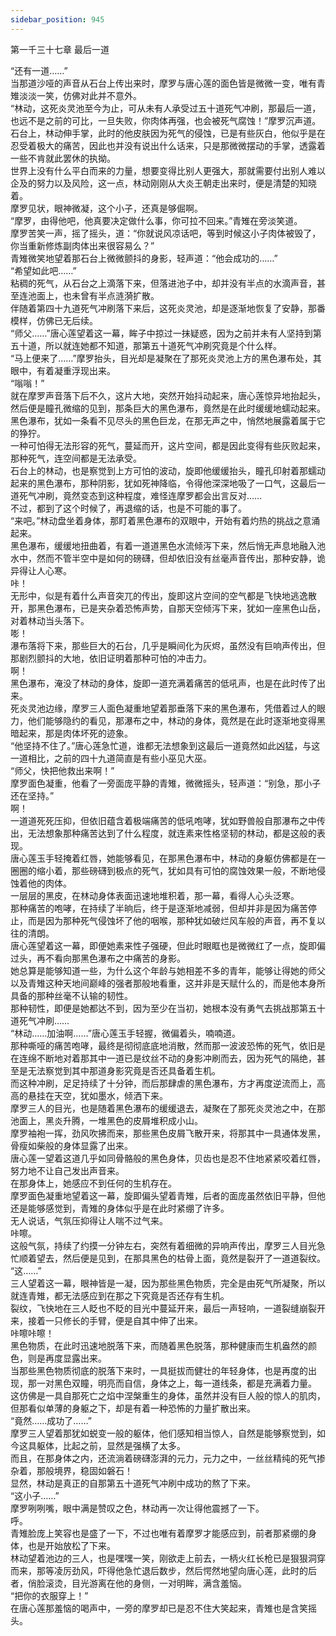 ```yaml
---
sidebar_position: 945
---
```

 第一千三十七章 最后一道


“还有一道……”  
当那道沙哑的声音从石台上传出来时，摩罗与唐心莲的面色皆是微微一变，唯有青雉淡淡一笑，仿佛对此并不意外。  
“林动，这死炎灵池至今为止，可从未有人承受过五十道死气冲刷，那最后一道，也远不是之前的可比，一旦失败，你肉体再强，也会被死气腐蚀！”摩罗沉声道。  
石台上，林动伸手掌，此时的他皮肤因为死气的侵蚀，已是有些灰白，他似乎是在忍受着极大的痛苦，因此也并没有说出什么话来，只是那微微摆动的手掌，透露着一些不肯就此罢休的执拗。  
世界上没有什么平白而来的力量，想要变得比别人更强大，那就需要付出别人难以企及的努力以及风险，这一点，林动刚刚从大炎王朝走出来时，便是清楚的知晓着。  
摩罗见状，眼神微凝，这个小子，还真是够倔啊。  
“摩罗，由得他吧，他真要决定做什么事，你可拉不回来。”青雉在旁淡笑道。  
摩罗苦笑一声，摇了摇头，道：“你就说风凉话吧，等到时候这小子肉体被毁了，你当重新修炼副肉体出来很容易么？”  
青雉微笑地望着那石台上微微颤抖的身影，轻声道：“他会成功的……”  
“希望如此吧……”  
粘稠的死气，从石台之上滴落下来，但落进池子中，却并没有半点的水滴声音，甚至连池面上，也未曾有半点涟漪扩散。  
伴随着第四十九道死气冲刷落下来后，这死炎灵池，却是逐渐地恢复了安静，那番模样，仿佛已无后续。  
“师父……”唐心莲望着这一幕，眸子中掠过一抹疑惑，因为之前并未有人坚持到第五十道，所以就连她都不知道，那第五十道死气冲刷究竟是个什么样。  
“马上便来了……”摩罗抬头，目光却是凝聚在了那死炎灵池上方的黑色瀑布处，其眼中，有着凝重浮现出来。  
“嗡嗡！”  
就在摩罗声音落下后不久，这片大地，突然开始抖动起来，唐心莲惊异地抬起头，然后便是瞳孔微缩的见到，那条巨大的黑色瀑布，竟然是在此时缓缓地蠕动起来。  
黑色瀑布，犹如一条看不见尽头的黑色巨龙，在那无声之中，悄然地展露着属于它的狰狞。  
一种可怕得无法形容的死气，蔓延而开，这片空间，都是因此变得有些灰败起来，那种死气，连空间都是无法承受。  
石台上的林动，也是察觉到上方可怕的波动，旋即他缓缓抬头，瞳孔印射着那蠕动起来的黑色瀑布，那种阴影，犹如死神降临，令得他深深地吸了一口气，这最后一道死气冲刷，竟然变态到这种程度，难怪连摩罗都会出言反对……  
不过，都到了这个时候了，再退缩的话，也是不可能的事了。  
“来吧。”林动盘坐着身体，那盯着黑色瀑布的双眼中，开始有着灼热的挑战之意涌起来。  
黑色瀑布，缓缓地扭曲着，有着一道道黑色水流倾泻下来，然后悄无声息地融入池水中，然而不管半空中是如何的磅礴，但却依旧没有丝毫声音传出，那种安静，诡异得让人心寒。  
咔！  
无形中，似是有着什么声音突兀的传出，旋即这片空间的空气都是飞快地逃逸散开，那黑色瀑布，已是夹杂着恐怖声势，自那天空倾泻下来，犹如一座黑色山岳，对着林动当头落下。  
嘭！  
瀑布落将下来，那些巨大的石台，几乎是瞬间化为灰烬，虽然没有巨响声传出，但那剧烈颤抖的大地，依旧证明着那种可怕的冲击力。  
啊！  
黑色瀑布，淹没了林动的身体，旋即一道充满着痛苦的低吼声，也是在此时传了出来。  
死炎灵池边缘，摩罗三人面色凝重地望着那垂落下来的黑色瀑布，凭借着过人的眼力，他们能够隐约的看见，那瀑布之中，林动的身体，竟然是在此时逐渐地变得黑暗起来，那是肉体坏死的迹象。  
“他坚持不住了。”唐心莲急忙道，谁都无法想象到这最后一道竟然如此凶猛，与这一道相比，之前的四十九道简直是有些小巫见大巫。  
“师父，快把他救出来啊！”  
摩罗面色凝重，他看了一旁面庞平静的青雉，微微摇头，轻声道：“别急，那小子还在坚持。”  
啊！  
一道道死死压抑，但依旧蕴含着极端痛苦的低吼咆哮，犹如野兽般自那瀑布之中传出，无法想象那种痛苦达到了什么程度，就连素来性格坚韧的林动，都是这般的表现。  
唐心莲玉手轻掩着红唇，她能够看见，在那黑色瀑布中，林动的身躯仿佛都是在一圈圈的缩小着，那些磅礴到极点的死气，犹如具有可怕的腐蚀效果一般，不断地侵蚀着他的肉体。  
一层层的黑皮，在林动身体表面迅速地堆积着，那一幕，看得人心头泛寒。  
那种痛苦的咆哮，在持续了半晌后，终于是逐渐地减弱，但却并非是因为痛苦停止，而是因为那种死气侵蚀坏了他的咽喉，那种犹如破烂风车般的声音，再不复以往的清朗。  
唐心莲望着这一幕，即便她素来性子强硬，但此时眼眶也是微微红了一点，旋即偏过头，再不看向那黑色瀑布之中痛苦的身影。  
她总算是能够知道一些，为什么这个年龄与她相差不多的青年，能够让得她的师父以及青雉这种天地间巅峰的强者那般地看重，这并非是天赋什么的，而是他本身所具备的那种丝毫不认输的韧性。  
那种韧性，即便是她都达不到，因为至少在当初，她根本没有勇气去挑战那第五十道死气冲刷……  
“林动……加油啊……”唐心莲玉手轻握，微偏着头，喃喃道。  
那种嘶哑的痛苦咆哮，最终是彻彻底底地消散，然而那一波波恐怖的死气，依旧是在连绵不断地对着那其中一道已是纹丝不动的身影冲刷而去，因为死气的隔绝，甚至是无法察觉到其中那道身影究竟是否还具备着生机。  
而这种冲刷，足足持续了十分钟，而后那肆虐的黑色瀑布，方才再度逆流而上，高高的悬挂在天空，犹如墨水，倾洒下来。  
摩罗三人的目光，也是随着黑色瀑布的缓缓退去，凝聚在了那死炎灵池之中，在那池面上，黑炎升腾，一堆黑色的皮屑堆积成小山。  
摩罗袖袍一挥，劲风吹拂而来，那些黑色皮屑飞散开来，将那其中一具通体发黑，骨瘦如柴般的身体显露了出来。  
唐心莲一望着这道几乎如同骨骼般的黑色身体，贝齿也是忍不住地紧紧咬着红唇，努力地不让自己发出声音来。  
在那身体上，她感应不到任何的生机存在。  
摩罗面色凝重地望着这一幕，旋即偏头望着青雉，后者的面庞虽然依旧平静，但他还是能够感觉到，青雉的身体似乎是在此时紧绷了许多。  
无人说话，气氛压抑得让人喘不过气来。  
咔嚓。  
这般气氛，持续了约摸一分钟左右，突然有着细微的异响声传出，摩罗三人目光急忙顺着望去，然后便是见到，在那具黑色的枯骨上面，竟然是裂开了一道道裂纹。  
“这……”  
三人望着这一幕，眼神皆是一凝，因为那些黑色物质，完全是由死气所凝聚，所以就连青雉，都无法感应到在那之下究竟是否还存有生机。  
裂纹，飞快地在三人眨也不眨的目光中蔓延开来，最后一声轻响，一道裂缝崩裂开来，接着一只修长的手臂，便是自其中伸了出来。  
咔嚓咔嚓！  
黑色物质，在此时迅速地脱落下来，而随着黑色脱落，那种健康而生机盎然的颜色，则是再度显露出来。  
当那些黑色物质彻底的脱落下来时，一具挺拔而健壮的年轻身体，也是再度的出现，那一对黑色双瞳，明亮而自信，身体之上，每一道线条，都是充满着力量。  
这仿佛是一具自那死亡之焰中涅槃重生的身体，虽然并没有巨人般的惊人的肌肉，但那看似单薄的身躯之下，却是有着一种恐怖的力量扩散出来。  
“竟然……成功了……”  
摩罗三人望着那犹如蜕变一般的躯体，他们感知相当惊人，自然是能够察觉到，如今这具躯体，比起之前，显然是强横了太多。  
而且，在那身体之内，还流淌着磅礴澎湃的元力，元力之中，一丝丝精纯的死气掺杂着，那般境界，稳固如磐石！  
显然，林动是真正的自那第五十道死气冲刷中成功的熬了下来。  
“这小子……”  
摩罗咧咧嘴，眼中满是赞叹之色，林动再一次让得他震撼了一下。  
呼。  
青雉脸庞上笑容也是盛了一下，不过也唯有着摩罗才能感应到，前者那紧绷的身体，也是开始放松了下来。  
林动望着池边的三人，也是嘿嘿一笑，刚欲走上前去，一柄火红长枪已是狠狠洞穿而来，那等凌厉劲风，吓得他急忙退后数步，然后愕然地望向唐心莲，此时的后者，俏脸滚烫，目光游离在他的身侧，一对明眸，满含羞恼。  
“把你的衣服穿上！”  
在唐心莲那羞恼的喝声中，一旁的摩罗却已是忍不住大笑起来，青雉也是含笑摇头。  
  
  
